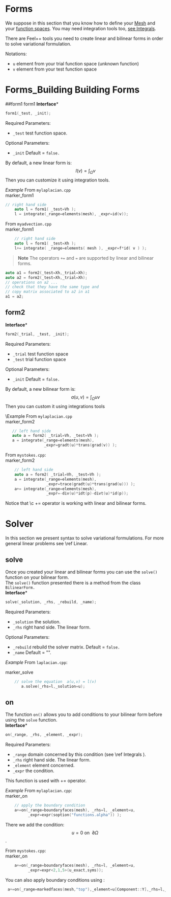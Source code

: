 Forms
======


We suppose in this section that you know how to define your [Mesh](mesh.md) and your [function spaces](spaces.md). You may need integration tools too, [see  Integrals](integrals.md).

There are Feel++ tools you need to create linear and bilinear forms in order to solve variational formulation.

Notations:
* `u`  element from your trial function space (unknown function)
* `v`  element from your test function space

# Forms_Building Building Forms
##form1 form1
**Interface***
```cpp
form1(_test, _init);
```
Required Parameters:
* `_test`  test function space.

Optional Parameters:
* `_init`  Default = `false.`

By default, a new linear form is:
$$
l(v)=\int_\Omega v
$$
Then you can customize it using integration tools.

*Example*
From `mylaplacian.cpp`   
marker_form1   

```c++   
// right hand side
    auto l = form1( _test=Vh );
    l = integrate(_range=elements(mesh), _expr=id(v));
```

From `myadvection.cpp`   
marker_form1   

```c++
    // right hand side
    auto l = form1( _test=Xh );
    l+= integrate( _range=elements( mesh ), _expr=f*id( v ) );
```




> **Note** The operators `+=` and `=` are supported by linear and bilinear forms.
```cpp
auto a1 = form2(_test=Xh,_trial=Xh);
auto a2 = form2(_test=Xh,_trial=Xh);
// operations on a2 ...
// check that they have the same type and 
// copy matrix associated to a2 in a1
a1 = a2; 
```


## form2 
**Interface***
```cpp
form2(_trial, _test, _init);
```
Required Parameters:
* `_trial`  test function space
* `_test`  trial function space

Optional Parameters:
* `_init`  Default = `false.`

By default, a new bilinear form is:
$$
a(u,v)=\int_\Omega uv
$$
Then you can custom it using integrations tools

\Example
From `mylaplacian.cpp`   
 marker_form2   
 
 ```c++
    // left hand side
    auto a = form2( _trial=Vh, _test=Vh );
    a = integrate(_range=elements(mesh),
                  _expr=gradt(u)*trans(grad(v)) );

 ```

From `mystokes.cpp`:   
marker_form2   

```c++
    // left hand side
    auto a = form2( _trial=Vh, _test=Vh );
    a = integrate(_range=elements(mesh),
                  _expr=trace(gradt(u)*trans(grad(u))) );
    a+= integrate(_range=elements(mesh),
                  _expr=-div(u)*idt(p)-divt(u)*id(p));

```

Notice that \c += operator is working with linear and bilinear forms.




# Solver 
In this section we present syntax to solve variational formulations. For more general linear problems see \ref Linear.<br>

## solve 
Once you created your linear and bilinear forms you can use the `solve()`  function on your bilinear form.<br>
The `solve()`  function presented there is a method from the class `BilinearForm.` <br>
**Interface***
```cpp
solve(_solution, _rhs, _rebuild, _name);
```
Required Parameters:
* `_solution`  the solution.
* `_rhs`  right hand side. The linear form.

Optional Parameters:
* `_rebuild`  rebuild the solver matrix. Default = `false.`
* `_name`  Default = "".

*Example*
From `laplacian.cpp`:   

 marker_solve   
 ```c++
     // solve the equation  a(u,v) = l(v)  
        a.solve(_rhs=l,_solution=u);
```

## on 
The function `on()`  allows you to add conditions to your bilinear form before using the `solve`  function.<br>
**Interface***
```cpp
on(_range, _rhs, _element, _expr);
```
Required Parameters:
* `_range`  domain concerned by this condition (see \ref Integrals ).
* `_rhs`  right hand side. The linear form.
* `_element`  element concerned.
* `_expr`  the condition.

This function is used with += operator.

*Example*
From `mylaplacian.cpp`:   
marker_on   
```c++
    // apply the boundary condition
    a+=on(_range=boundaryfaces(mesh), _rhs=l, _element=u,
          _expr=expr(soption("functions.alpha")) );
```

There we add the condition: $$ u  =  0  \text{ on }\;\partial\Omega \;$$.

From `mystokes.cpp`:   
marker_on   
```c++
    a+=on(_range=boundaryfaces(mesh), _rhs=l, _element=u,
          _expr=expr<2,1,5>(u_exact,syms));
```

You can also apply boundary conditions using :
 ```cpp
  a+=on(_range=markedfaces(mesh,"top"),_element=u[Component::Y],_rhs=l,_expr=cst(0.))
```
